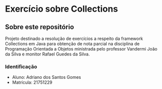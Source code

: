 # Exercício sobre Collections
 
  ## Sobre este repositório
 <p>Projeto destinado a resolução de exercícios a respeito da framework Collections em Java para obtenção de nota parcial na disciplina de Programação Orientada a Objetos ministrada pelo professor Vandermi João da Silva e monitor Rafael Guedes da Silva.</p>

 ### Identificação
 - Aluno: Adriano dos Santos Gomes
 - Matrícula: 21751229
